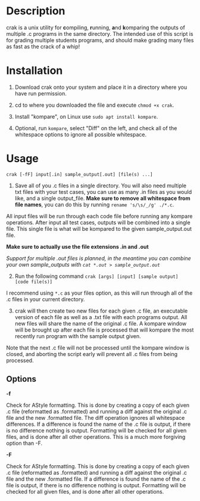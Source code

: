 # Description

crak is a unix utility for **c**ompiling, **r**unning, **a**nd **k**omparing the outputs of multiple .c programs in the same directory.
The intended use of this script is for grading multiple students programs, and should make grading many files as fast as the crack of a whip!

# Installation

1. Download crak onto your system and place it in a directory where you have run permission.

2. cd to where you downloaded the file and execute `chmod +x crak`.

3. Install "kompare", on Linux use `sudo apt install kompare`.

4. Optional, run `kompare`, select "Diff" on the left, and check all of the whitespace options to ignore all possible whitespace.

# Usage

`crak [-fF] input[.in] sample_output[.out] [file(s) ...]`

1. Save all of you .c files in a single directory. You will also need multiple txt files with your test cases, you can use as many .in files as you would like, and a single output_file. **Make sure to remove all whitespace from file names**, you can do this by running `rename 's/\s/_/g' ./*.c`.

All input files will be run through each code file before running any kompare operations. After input all test cases, outputs will be combined into a single file. This single file is what will be kompared to the given sample_output.out file.

**Make sure to actually use the file extensions .in and .out**

_Support for multiple .out files is planned, in the meantime you can combine your own sample_outputs with `cat *.out > sample_output.out`_

2. Run the following command `crak [args] [input] [sample output] [code file(s)]`

I recommend using `*.c` as your files option, as this will run through all of the .c files in your current directory.

3. crak will then create two new files for each given .c file, an executable version of each file as well as a .txt file with each programs
output. All new files will share the name of the original .c file. A kompare window will be brought up after each file is processed
that will kompare the most recently run program with the sample output given.

Note that the next .c file will not be processed until the kompare window is closed, and aborting the script early will prevent all
.c files from being processed.

## Options
**-f**

Check for AStyle formatting. This is done by creating a copy of each given .c file (reformatted as .formatted) and running a diff against the original .c file and the new .formatted file. The diff operation ignores all whitespace differences. If a difference is found the name of the .c file is output, if there is no difference nothing is output. Formatting will be checked for all given files, and is done after all other operations. This is a much more forgiving option than -F.

**-F**

Check for AStyle formatting. This is done by creating a copy of each given .c file (reformatted as .formatted) and running a diff against the original .c file and the new .formatted file. If a difference is found the name of the .c file is output, if there is no difference nothing is output. Formatting will be checked for all given files, and is done after all other operations.
